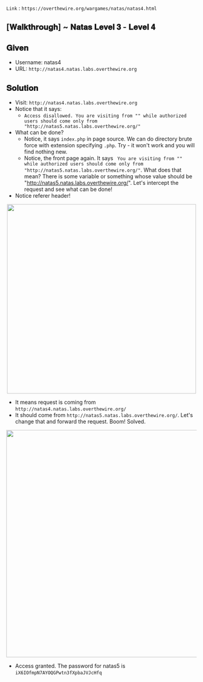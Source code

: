 `Link` : `https://overthewire.org/wargames/natas/natas4.html`
## [𝐖𝐚𝐥𝐤𝐭𝐡𝐫𝐨𝐮𝐠𝐡] ~ 𝐍𝐚𝐭𝐚𝐬 𝐋𝐞𝐯𝐞𝐥 𝟑 - 𝐋𝐞𝐯𝐞𝐥 𝟒
## 𝐆𝐢𝐯𝐞𝐧
- Username: natas4
- URL:      `http://natas4.natas.labs.overthewire.org`

## 𝐒𝐨𝐥𝐮𝐭𝐢𝐨𝐧

- Visit: `http://natas4.natas.labs.overthewire.org`
- Notice that it says: 
  - `Access disallowed. You are visiting from "" while authorized users should come only from "http://natas5.natas.labs.overthewire.org/"`
- What can be done?
  - Notice, it says `index.php` in page source. We can do directory brute force with extension specifying `.php`. Try - it won't work and you will find nothing new.
  - Notice, the front page again. It says ` You are visiting from "" while authorized users should come only from "http://natas5.natas.labs.overthewire.org/"`. What does that mean? There is some variable or something whose value should be "http://natas5.natas.labs.overthewire.org/". Let's intercept the request and see what can be done!
- Notice referer header!

<div align='center'>
  <img src="https://user-images.githubusercontent.com/68887544/148728683-6fd4851c-cbb0-4764-8bd0-32ff375cd6cb.png" width=500px >  
</div>


- It means request is coming from `http://natas4.natas.labs.overthewire.org/`
- It should come from `http://natas5.natas.labs.overthewire.org/`. Let's change that and forward the request. Boom! Solved.

<div align='center'>
  <img src="https://user-images.githubusercontent.com/68887544/148728799-adb4ed21-0837-42a9-b936-00f6b3c2dfdb.png" width=600px >  
</div>



- Access granted. The password for natas5 is `iX6IOfmpN7AYOQGPwtn3fXpbaJVJcHfq`

 
